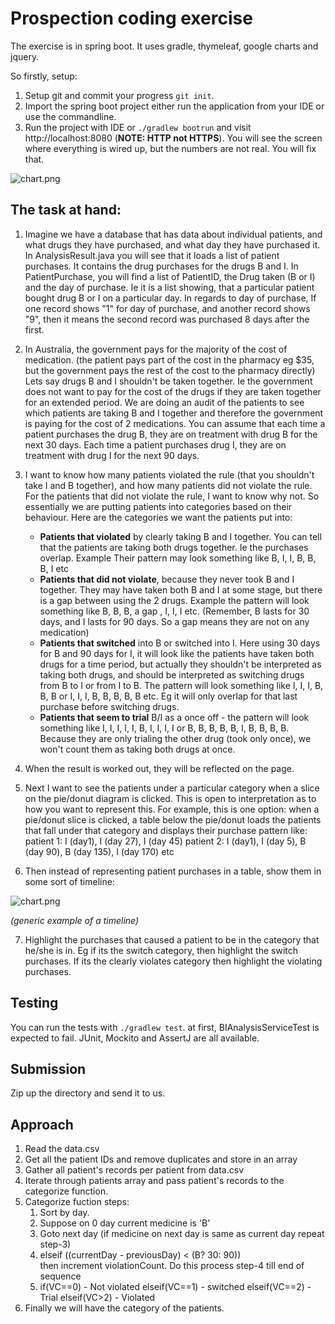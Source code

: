 # Prospection coding exercise #

The exercise is in spring boot. It uses gradle, thymeleaf, google charts and jquery.

So firstly, setup:

1. Setup git and commit your progress `git init`.
2. Import the spring boot project either run the application from your IDE or use the commandline.
3. Run the project with IDE or `./gradlew bootrun` and visit http://localhost:8080 (**NOTE: HTTP not HTTPS**). You will see the screen where everything is wired up, but the numbers are not real. You will fix that.

![chart.png](https://teamprospection.bitbucket.io/prospection-coding-exercise/3895287186-chart.png)
     
## The task at hand: ##
1. Imagine we have a database that has data about individual patients, and what drugs they have purchased, and what day they have purchased it.
    In AnalysisResult.java you will see that it loads a list of patient purchases. It contains the drug purchases for the drugs B and I.
    In PatientPurchase, you will find a list of PatientID, the Drug taken (B or I) and the day of purchase.
    Ie it is a list showing, that a particular patient bought drug B or I on a particular day.
    In regards to day of purchase, If one record shows "1" for day of purchase, and another record shows "9", then it means the second record was purchased 8 days after the first. 
 
2. In Australia, the government pays for the majority of the cost of medication. (the patient pays part of the cost in the pharmacy eg $35, but the government pays the rest of the cost to the pharmacy directly)
Lets say drugs B and I shouldn't be taken together. Ie the government does not want to pay for the cost of the drugs if they are taken together for an extended period.
We are doing an audit of the patients to see which patients are taking B and I together and therefore the government is paying for the cost of 2 medications.
You can assume that each time a patient purchases the drug B, they are on treatment with drug B for the next 30 days. Each time a patient purchases drug I, they are on treatment with drug I for the next 90 days.
 
3. I want to know how many patients violated the rule (that you shouldn't take I and B together), and how many patients did not violate the rule.
For the patients that did not violate the rule, I want to know why not.
So essentially we are putting patients into categories based on their behaviour. Here are the categories we want the patients put into:
    * **Patients that violated** by clearly taking B and I together. You can tell that the patients are taking both drugs together. Ie the purchases overlap. Example Their pattern may look something like B, I, I, B, B, B, I etc
    * **Patients that did not violate**, because they never took B and I together. They may have taken both B and I at some stage, but there is a gap between using the 2 drugs. Example the pattern will look something like B, B, B, a gap , I, I, I etc. (Remember, B lasts for 30 days, and I lasts for 90 days. So a gap means they are not on any medication)
    * **Patients that switched** into B or switched into I. Here using 30 days for B and 90 days for I, it will look like the patients have taken both drugs for a time period, but actually they shouldn't be interpreted as taking both drugs, and should be interpreted as switching drugs from B to I or from I to B. The pattern will look something like I, I, I, B, B, B or I, I, I, B, B, B, B, B etc. Eg it will only overlap for that last purchase before switching drugs.
    * **Patients that seem to trial** B/I as a once off - the pattern will look something like I, I, I, I, I, B, I, I, I, I or B, B, B, B, B, I, B, B, B, B. Because they are only trialing the other drug (took only once), we won't count them as taking both drugs at once.

4. When the result is worked out, they will be reflected on the page. 
 
5. Next I want to see the patients under a particular category when a slice on the pie/donut diagram is clicked.
    This is open to interpretation as to how you want to represent this.
    For example, this is one option: when a pie/donut slice is clicked, a table below the pie/donut loads the patients that fall under that category and displays their purchase pattern like:
    patient 1: I (day1), I (day 27), I (day 45)
    patient 2: I (day1), I (day 5), B (day 90), B (day 135), I (day 170) etc
 
6. Then instead of representing patient purchases in a table, show them in some sort of timeline:

 ![chart.png](https://teamprospection.bitbucket.io/prospection-coding-exercise/timeline.png)

*(generic example of a timeline)*
 
7. Highlight the purchases that caused a patient to be in the category that he/she is in. Eg if its the switch category, then highlight the switch purchases. If its the clearly violates category then highlight the violating purchases.

## Testing

You can run the tests with `./gradlew test`. at first, BIAnalysisServiceTest is expected to fail. JUnit, Mockito and AssertJ are all available.

## Submission

Zip up the directory and send it to us.

## Approach

1. Read the data.csv
2. Get all the patient IDs and remove duplicates and store in an array
3. Gather all patient's records per patient from data.csv
4. Iterate through patients array  and pass patient's records to the categorize function.
5. Categorize fuction steps:
    1. Sort by day.
    2. Suppose on 0 day current medicine is 'B'
    3. Goto next day (if medicine on next day is same as current day repeat step-3)
    4. elseif ((currentDay - previousDay) < (B? 30: 90))     
       then increment violationCount.
       Do this process step-4 till end of sequence
    5. if(VC==0) - Not violated
       elseif(VC==1) - switched
       elseif(VC==2) - Trial
       elseif(VC>2) - Violated
6. Finally we will have the category of the patients. 
    